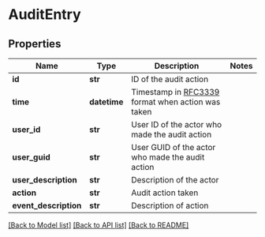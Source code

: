 # AuditEntry

## Properties
Name | Type | Description | Notes
------------ | ------------- | ------------- | -------------
**id** | **str** | ID of the audit action | 
**time** | **datetime** | Timestamp in [RFC3339](https://www.rfc-editor.org/rfc/rfc3339) format when action was taken | 
**user_id** | **str** | User ID of the actor who made the audit action | 
**user_guid** | **str** | User GUID of the actor who made the audit action | 
**user_description** | **str** | Description of the actor | 
**action** | **str** | Audit action taken | 
**event_description** | **str** | Description of action | 

[[Back to Model list]](../README.md#documentation-for-models) [[Back to API list]](../README.md#documentation-for-api-endpoints) [[Back to README]](../README.md)

